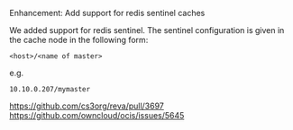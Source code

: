 Enhancement: Add support for redis sentinel caches

We added support for redis sentinel. The sentinel configuration is given in
the cache node in the following form:
    
    <host>/<name of master>
    
e.g.
    
    10.10.0.207/mymaster

https://github.com/cs3org/reva/pull/3697
https://github.com/owncloud/ocis/issues/5645
